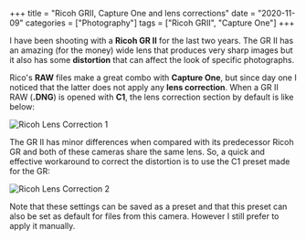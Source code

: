 +++
title = "Ricoh GRII, Capture One and lens corrections"
date =  "2020-11-09"
categories = ["Photography"]
tags = ["Ricoh GRII", "Capture One"]
+++

I have been shooting with a **Ricoh GR II** for the last two years. The GR II has an amazing (for the money) wide lens that produces very sharp images but it also has some **distortion** that can affect the look of specific photographs.

Rico's **RAW** files make a great combo with **Capture One**, but since day one I noticed that the latter does not apply any **lens correction**. When a GR II RAW (**.DNG**) is opened with **C1**, the lens correction section by default is like below:


![Ricoh Lens Correction 1](/img/ricoh_lens_correction_1.jpg)



The GR II has minor differences when compared with its predecessor Ricoh GR and both of these cameras share the same lens. So, a quick and effective workaround to correct the distortion is to use the C1 preset made for the GR: 


![Ricoh Lens Correction 2](/img/ricoh_lens_correction_2.jpg)

Note that these settings can be saved as a preset and that this preset can also be set as default for files from this camera. However I still prefer to apply it manually.